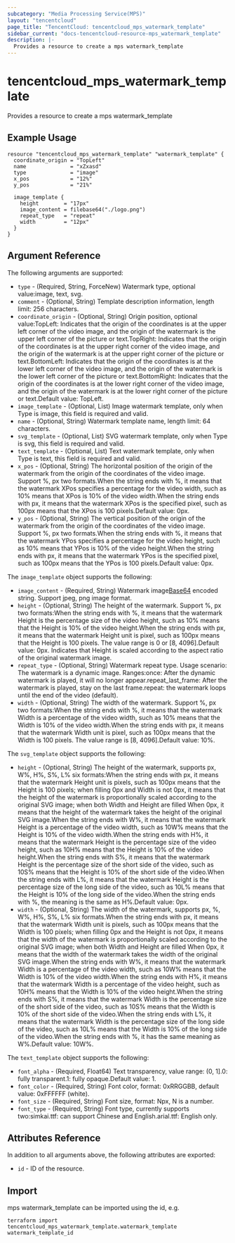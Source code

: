 ```yaml
---
subcategory: "Media Processing Service(MPS)"
layout: "tencentcloud"
page_title: "TencentCloud: tencentcloud_mps_watermark_template"
sidebar_current: "docs-tencentcloud-resource-mps_watermark_template"
description: |-
  Provides a resource to create a mps watermark_template
---
```


# tencentcloud_mps_watermark_template

Provides a resource to create a mps watermark_template

## Example Usage

```hcl
resource "tencentcloud_mps_watermark_template" "watermark_template" {
  coordinate_origin = "TopLeft"
  name              = "xZxasd"
  type              = "image"
  x_pos             = "12%"
  y_pos             = "21%"

  image_template {
    height        = "17px"
    image_content = filebase64("./logo.png")
    repeat_type   = "repeat"
    width         = "12px"
  }
}
```

## Argument Reference

The following arguments are supported:

* `type` - (Required, String, ForceNew) Watermark type, optional value:image, text, svg.
* `comment` - (Optional, String) Template description information, length limit: 256 characters.
* `coordinate_origin` - (Optional, String) Origin position, optional value:TopLeft: Indicates that the origin of the coordinates is at the upper left corner of the video image, and the origin of the watermark is the upper left corner of the picture or text.TopRight: Indicates that the origin of the coordinates is at the upper right corner of the video image, and the origin of the watermark is at the upper right corner of the picture or text.BottomLeft: Indicates that the origin of the coordinates is at the lower left corner of the video image, and the origin of the watermark is the lower left corner of the picture or text.BottomRight: Indicates that the origin of the coordinates is at the lower right corner of the video image, and the origin of the watermark is at the lower right corner of the picture or text.Default value: TopLeft.
* `image_template` - (Optional, List) Image watermark template, only when Type is image, this field is required and valid.
* `name` - (Optional, String) Watermark template name, length limit: 64 characters.
* `svg_template` - (Optional, List) SVG watermark template, only when Type is svg, this field is required and valid.
* `text_template` - (Optional, List) Text watermark template, only when Type is text, this field is required and valid.
* `x_pos` - (Optional, String) The horizontal position of the origin of the watermark from the origin of the coordinates of the video image. Support %, px two formats.When the string ends with %, it means that the watermark XPos specifies a percentage for the video width, such as 10% means that XPos is 10% of the video width.When the string ends with px, it means that the watermark XPos is the specified pixel, such as 100px means that the XPos is 100 pixels.Default value: 0px.
* `y_pos` - (Optional, String) The vertical position of the origin of the watermark from the origin of the coordinates of the video image. Support %, px two formats.When the string ends with %, it means that the watermark YPos specifies a percentage for the video height, such as 10% means that YPos is 10% of the video height.When the string ends with px, it means that the watermark YPos is the specified pixel, such as 100px means that the YPos is 100 pixels.Default value: 0px.

The `image_template` object supports the following:

* `image_content` - (Required, String) Watermark image[Base64](https://tools.ietf.org/html/rfc4648) encoded string. Support jpeg, png image format.
* `height` - (Optional, String) The height of the watermark. Support %, px two formats:When the string ends with %, it means that the watermark Height is the percentage size of the video height, such as 10% means that the Height is 10% of the video height.When the string ends with px, it means that the watermark Height unit is pixel, such as 100px means that the Height is 100 pixels. The value range is 0 or [8, 4096].Default value: 0px. Indicates that Height is scaled according to the aspect ratio of the original watermark image.
* `repeat_type` - (Optional, String) Watermark repeat type. Usage scenario: The watermark is a dynamic image. Ranges:once: After the dynamic watermark is played, it will no longer appear.repeat_last_frame: After the watermark is played, stay on the last frame.repeat: the watermark loops until the end of the video (default).
* `width` - (Optional, String) The width of the watermark. Support %, px two formats:When the string ends with %, it means that the watermark Width is a percentage of the video width, such as 10% means that the Width is 10% of the video width.When the string ends with px, it means that the watermark Width unit is pixel, such as 100px means that the Width is 100 pixels. The value range is [8, 4096].Default value: 10%.

The `svg_template` object supports the following:

* `height` - (Optional, String) The height of the watermark, supports px, W%, H%, S%, L% six formats:When the string ends with px, it means that the watermark Height unit is pixels, such as 100px means that the Height is 100 pixels; when filling 0px and Width is not 0px, it means that the height of the watermark is proportionally scaled according to the original SVG image; when both Width and Height are filled When 0px, it means that the height of the watermark takes the height of the original SVG image.When the string ends with W%, it means that the watermark Height is a percentage of the video width, such as 10W% means that the Height is 10% of the video width.When the string ends with H%, it means that the watermark Height is the percentage size of the video height, such as 10H% means that the Height is 10% of the video height.When the string ends with S%, it means that the watermark Height is the percentage size of the short side of the video, such as 10S% means that the Height is 10% of the short side of the video.When the string ends with L%, it means that the watermark Height is the percentage size of the long side of the video, such as 10L% means that the Height is 10% of the long side of the video.When the string ends with %, the meaning is the same as H%.Default value: 0px.
* `width` - (Optional, String) The width of the watermark, supports px, %, W%, H%, S%, L% six formats.When the string ends with px, it means that the watermark Width unit is pixels, such as 100px means that the Width is 100 pixels; when filling 0px and the Height is not 0px, it means that the width of the watermark is proportionally scaled according to the original SVG image; when both Width and Height are filled When 0px, it means that the width of the watermark takes the width of the original SVG image.When the string ends with W%, it means that the watermark Width is a percentage of the video width, such as 10W% means that the Width is 10% of the video width.When the string ends with H%, it means that the watermark Width is a percentage of the video height, such as 10H% means that the Width is 10% of the video height.When the string ends with S%, it means that the watermark Width is the percentage size of the short side of the video, such as 10S% means that the Width is 10% of the short side of the video.When the string ends with L%, it means that the watermark Width is the percentage size of the long side of the video, such as 10L% means that the Width is 10% of the long side of the video.When the string ends with %, it has the same meaning as W%.Default value: 10W%.

The `text_template` object supports the following:

* `font_alpha` - (Required, Float64) Text transparency, value range: (0, 1].0: fully transparent.1: fully opaque.Default value: 1.
* `font_color` - (Required, String) Font color, format: 0xRRGGBB, default value: 0xFFFFFF (white).
* `font_size` - (Required, String) Font size, format: Npx, N is a number.
* `font_type` - (Required, String) Font type, currently supports two:simkai.ttf: can support Chinese and English.arial.ttf: English only.

## Attributes Reference

In addition to all arguments above, the following attributes are exported:

* `id` - ID of the resource.




## Import

mps watermark_template can be imported using the id, e.g.

```
terraform import tencentcloud_mps_watermark_template.watermark_template watermark_template_id
```


